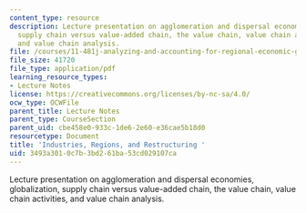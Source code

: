 ```yaml
---
content_type: resource
description: Lecture presentation on agglomeration and dispersal economies, globalization,
  supply chain versus value-added chain, the value chain, value chain activities,
  and value chain analysis.
file: /courses/11-481j-analyzing-and-accounting-for-regional-economic-growth-spring-2009/3493a3010c7b3bd261ba53cd029107ca_MIT11_481Js09_lec10.pdf
file_size: 41720
file_type: application/pdf
learning_resource_types:
- Lecture Notes
license: https://creativecommons.org/licenses/by-nc-sa/4.0/
ocw_type: OCWFile
parent_title: Lecture Notes
parent_type: CourseSection
parent_uid: cbe458e0-933c-1de6-2e60-e36cae5b18d0
resourcetype: Document
title: 'Industries, Regions, and Restructuring '
uid: 3493a301-0c7b-3bd2-61ba-53cd029107ca
---
```

Lecture presentation on agglomeration and dispersal economies, globalization, supply chain versus value-added chain, the value chain, value chain activities, and value chain analysis.